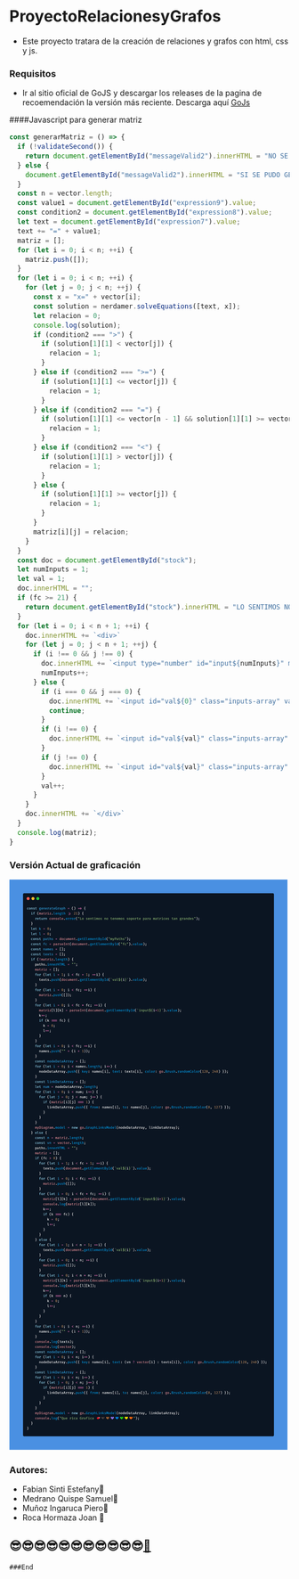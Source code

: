 # ProyectoRelacionesyGrafos
- Este proyecto tratara de la creación de relaciones y grafos con html, css y js.

### Requisitos

- Ir al sitio oficial de GoJS y descargar los releases de la pagina
de recoemendación la versión más reciente. Descarga aquí [GoJs](https://gojs.net/latest/download.html) 

####Javascript para generar matriz

```javascript
const generarMatriz = () => {
  if (!validateSecond()) {
    return document.getElementById("messageValid2").innerHTML = "NO SE PUEDE GENERAR LA MATRIZ";
  } else {
    document.getElementById("messageValid2").innerHTML = "SI SE PUDO GENERAR LA MATRIZ";
  }
  const n = vector.length;
  const value1 = document.getElementById("expression9").value;
  const condition2 = document.getElementById("expression8").value;
  let text = document.getElementById("expression7").value;
  text += "=" + value1;
  matriz = [];
  for (let i = 0; i < n; ++i) {
    matriz.push([]);
  }
  for (let i = 0; i < n; ++i) {
    for (let j = 0; j < n; ++j) {
      const x = "x=" + vector[i];
      const solution = nerdamer.solveEquations([text, x]);
      let relacion = 0;
      console.log(solution);
      if (condition2 === ">") {
        if (solution[1][1] < vector[j]) {
          relacion = 1;
        }
      } else if (condition2 === ">=") {
        if (solution[1][1] <= vector[j]) {
          relacion = 1;
        }
      } else if (condition2 === "=") {
        if (solution[1][1] <= vector[n - 1] && solution[1][1] >= vector[0]) {
          relacion = 1;
        }
      } else if (condition2 === "<") {
        if (solution[1][1] > vector[j]) {
          relacion = 1;
        }
      } else {
        if (solution[1][1] >= vector[j]) {
          relacion = 1;
        }
      }
      matriz[i][j] = relacion;
    }
  }
  const doc = document.getElementById("stock");
  let numInputs = 1;
  let val = 1;
  doc.innerHTML = "";
  if (fc >= 21) {
    return document.getElementById("stock").innerHTML = "LO SENTIMOS NO TENEMOS SOPORTE PARA MATRICES TAN GRANDES";
  }
  for (let i = 0; i < n + 1; ++i) {
    doc.innerHTML += `<div>`
    for (let j = 0; j < n + 1; ++j) {
      if (i !== 0 && j !== 0) {
        doc.innerHTML += `<input type="number" id="input${numInputs}" min="0" max="1" value="${matriz[i-1][j-1]}" class="inputs-array">`
        numInputs++;
      } else {
        if (i === 0 && j === 0) {
          doc.innerHTML += `<input id="val${0}" class="inputs-array" value="n">`;
          continue;
        }
        if (i !== 0) {
          doc.innerHTML += `<input id="val${val}" class="inputs-array" value="${vector[i-1]}">`;
        }
        if (j !== 0) {
          doc.innerHTML += `<input id="val${val}" class="inputs-array" value="${vector[j-1]}">`;
        }
        val++;
      }
    }
    doc.innerHTML += `</div>`
  }
  console.log(matriz);
}
```

### Versión Actual de graficación

![fotoCodigo2](./img/screenCoding2.png)

### Autores:
- Fabian Sinti Estefany💙
- Medrano Quispe Samuel💚
- Muñoz Ingaruca Piero💛
- Roca Hormaza Joan 🧡

## 😎😎😎😎😎😎😎😎😎😎😎[💙](https://github.com/Johan769)

```
###End
